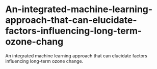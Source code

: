 # An-integrated-machine-learning-approach-that-can-elucidate-factors-influencing-long-term-ozone-chang
An integrated machine learning approach that can elucidate factors influencing long-term ozone change.
